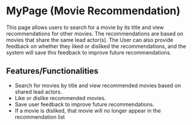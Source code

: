 # MyPage (Movie Recommendation)
This page allows users to search for a movie by its title and view recommendations for other movies. The recommendations are based on movies that share the same lead actor(s).
The User can also provide feedback on whether they liked or disliked the recommendations, and the system will save this feedback to improve future recommendations.

## Features/Functionalities

- Search for movies by title and view recommended movies based on shared lead actors.
- Like or dislike recommended movies.
- Save user feedback to improve future recommendations. 
- If a movie is disliked, that movie will no longer appear in the recommendation list




